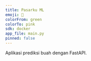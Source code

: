 ```yaml
---
title: Pasarku ML
emoji: 🍉
colorFrom: green
colorTo: pink
sdk: docker
app_file: main.py
pinned: false
---
```


Aplikasi prediksi buah dengan FastAPI.
